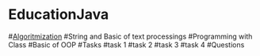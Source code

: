 # EducationJava
#[Algoritmization](https://github.com/crptbosyak/EducationJava/tree/main/IntroductionToJavaOnline/src/algoritmization)
#String and Basic of text processings
#Programming with Class
#Basic of OOP
#Tasks
#task 1
#task 2
#task 3
#task 4
#Questions

